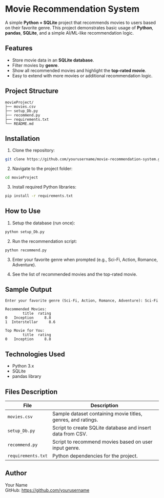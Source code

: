 # Movie Recommendation System

A simple **Python + SQLite** project that recommends movies to users based on their favorite genre. This project demonstrates basic usage of **Python**, **pandas**, **SQLite**, and a simple AI/ML-like recommendation logic.

## Features
- Store movie data in an **SQLite database**.
- Filter movies by **genre**.
- Show all recommended movies and highlight the **top-rated movie**.
- Easy to extend with more movies or additional recommendation logic.

## Project Structure
```
movieProject/
├── movies.csv
├── setup_Db.py
├── recommend.py
├── requirements.txt
└── README.md
```

## Installation
1. Clone the repository:
```bash
git clone https://github.com/yourusername/movie-recommendation-system.git
```
2. Navigate to the project folder:
```bash
cd movieProject
```
3. Install required Python libraries:
```bash
pip install -r requirements.txt
```

## How to Use
1. Setup the database (run once):
```bash
python setup_Db.py
```
2. Run the recommendation script:
```bash
python recommend.py
```
3. Enter your favorite genre when prompted (e.g., Sci-Fi, Action, Romance, Adventure).

4. See the list of recommended movies and the top-rated movie.

## Sample Output
```
Enter your favorite genre (Sci-Fi, Action, Romance, Adventure): Sci-Fi

Recommended Movies:
        title  rating
0   Inception     8.8
1  Interstellar     8.6

Top Movie for You:
        title  rating
0   Inception     8.8
```

## Technologies Used
- Python 3.x
- SQLite
- pandas library

## Files Description
| File | Description |
|------|-------------|
| `movies.csv` | Sample dataset containing movie titles, genres, and ratings. |
| `setup_Db.py` | Script to create SQLite database and insert data from CSV. |
| `recommend.py` | Script to recommend movies based on user input genre. |
| `requirements.txt` | Python dependencies for the project. |

## Author
Your Name  
GitHub: https://github.com/yourusername